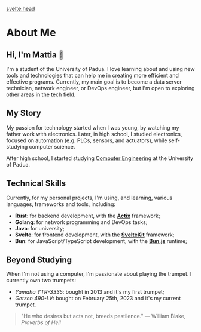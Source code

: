 <script lang="ts">
  import { title } from '$lib/config.ts';
</script>

<svelte:head>

  <title> { title } - About Me</title>
  <meta name="description" content="Learn more about Mattia, a student at the University of Padua, and his journey in technology and programming." />
</svelte:head>

# About Me

## Hi, I'm Mattia 👋

I'm a student of the University of Padua. I love learning about and using new tools and technologies that can help me in creating more efficient and effective programs. Currently, my main goal is to become a data server technician, network engineer, or DevOps engineer, but I'm open to exploring other areas in the tech field.

## My Story

My passion for technology started when I was young, by watching my father work with electronics. Later, in high school, I studied electronics, focused on automation (e.g. PLCs, sensors, and actuators), while self-studying computer science.

After high school, I started studying [Computer Engineering](https://www.unipd.it/offerta-didattica/corsi-di-laurea-triennale/ingegneria?tipo=L&scuola=IN&ordinamento=2020&key=IN0508) at the University of Padua.

## Technical Skills

Currently, for my personal projects, I'm using, and learning, various languages, frameworks and tools, including:

- **Rust**: for backend development, with the **[Actix](https://actix.rs/)** framework;
- **Golang**: for network programming and DevOps tasks;
- **Java**: for university;
- **Svelte**: for frontend development, with the **[SvelteKit](https://kit.svelte.dev/)** framework;
- **Bun**: for JavaScript/TypeScript development, with the **[Bun.js](https://bun.sh/)** runtime;

## Beyond Studying

When I'm not using a computer, I'm passionate about playing the trumpet. I currently own two trumpets:

- _Yamaha YTR-3335_: bought in 2013 and it's my first trumpet;
- _Getzen 490-LV_: bought on February 25th, 2023 and it's my current trumpet.

> "He who desires but acts not, breeds pestilence."
> — William Blake, _Proverbs of Hell_

